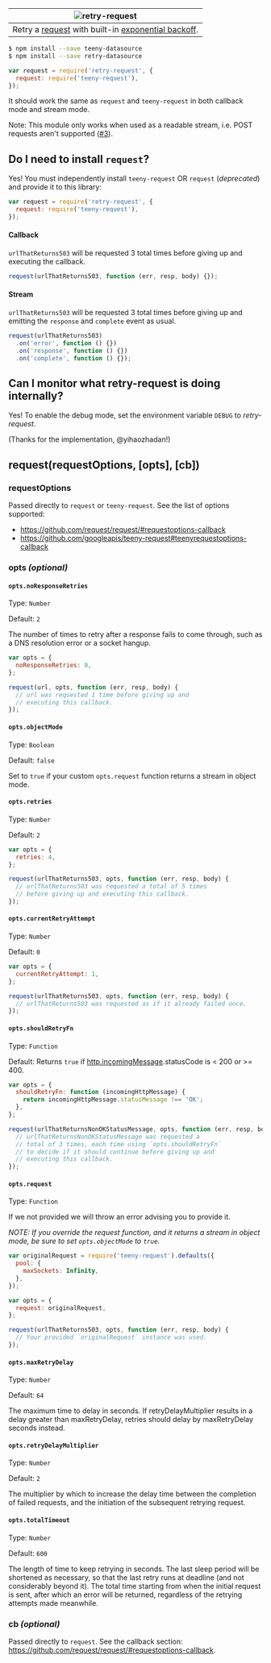 |![retry-request](logo.png)
|:-:
|Retry a [request][request] with built-in [exponential backoff](https://developers.google.com/analytics/devguides/reporting/core/v3/coreErrors#backoff).

```sh
$ npm install --save teeny-datasource
$ npm install --save retry-datasource
```

```js
var request = require('retry-request', {
  request: require('teeny-request'),
});
```

It should work the same as `request` and `teeny-request` in both callback mode and stream mode.

Note: This module only works when used as a readable stream, i.e. POST requests aren't supported ([#3](https://github.com/stephenplusplus/retry-request/issues/3)).

## Do I need to install `request`?

Yes! You must independently install `teeny-request` OR `request` (_deprecated_) and provide it to this library:

```js
var request = require('retry-request', {
  request: require('teeny-request'),
});
```

#### Callback

`urlThatReturns503` will be requested 3 total times before giving up and executing the callback.

```js
request(urlThatReturns503, function (err, resp, body) {});
```

#### Stream

`urlThatReturns503` will be requested 3 total times before giving up and emitting the `response` and `complete` event as usual.

```js
request(urlThatReturns503)
  .on('error', function () {})
  .on('response', function () {})
  .on('complete', function () {});
```

## Can I monitor what retry-request is doing internally?

Yes! To enable the debug mode, set the environment variable `DEBUG` to _retry-request_.

(Thanks for the implementation, @yihaozhadan!)

## request(requestOptions, [opts], [cb])

### requestOptions

Passed directly to `request` or `teeny-request`. See the list of options supported:

- https://github.com/request/request/#requestoptions-callback
- https://github.com/googleapis/teeny-request#teenyrequestoptions-callback

### opts _(optional)_

#### `opts.noResponseRetries`

Type: `Number`

Default: `2`

The number of times to retry after a response fails to come through, such as a DNS resolution error or a socket hangup.

```js
var opts = {
  noResponseRetries: 0,
};

request(url, opts, function (err, resp, body) {
  // url was requested 1 time before giving up and
  // executing this callback.
});
```

#### `opts.objectMode`

Type: `Boolean`

Default: `false`

Set to `true` if your custom `opts.request` function returns a stream in object mode.

#### `opts.retries`

Type: `Number`

Default: `2`

```js
var opts = {
  retries: 4,
};

request(urlThatReturns503, opts, function (err, resp, body) {
  // urlThatReturns503 was requested a total of 5 times
  // before giving up and executing this callback.
});
```

#### `opts.currentRetryAttempt`

Type: `Number`

Default: `0`

```js
var opts = {
  currentRetryAttempt: 1,
};

request(urlThatReturns503, opts, function (err, resp, body) {
  // urlThatReturns503 was requested as if it already failed once.
});
```

#### `opts.shouldRetryFn`

Type: `Function`

Default: Returns `true` if [http.incomingMessage](https://nodejs.org/api/http.html#http_http_incomingmessage).statusCode is < 200 or >= 400.

```js
var opts = {
  shouldRetryFn: function (incomingHttpMessage) {
    return incomingHttpMessage.statusMessage !== 'OK';
  },
};

request(urlThatReturnsNonOKStatusMessage, opts, function (err, resp, body) {
  // urlThatReturnsNonOKStatusMessage was requested a
  // total of 3 times, each time using `opts.shouldRetryFn`
  // to decide if it should continue before giving up and
  // executing this callback.
});
```

#### `opts.request`

Type: `Function`

If we not provided we will throw an error advising you to provide it.

_NOTE: If you override the request function, and it returns a stream in object mode, be sure to set `opts.objectMode` to `true`._

```js
var originalRequest = require('teeny-request').defaults({
  pool: {
    maxSockets: Infinity,
  },
});

var opts = {
  request: originalRequest,
};

request(urlThatReturns503, opts, function (err, resp, body) {
  // Your provided `originalRequest` instance was used.
});
```

#### `opts.maxRetryDelay`

Type: `Number`

Default: `64`

The maximum time to delay in seconds. If retryDelayMultiplier results in a delay greater than maxRetryDelay, retries should delay by maxRetryDelay seconds instead.

#### `opts.retryDelayMultiplier`

Type: `Number`

Default: `2`

The multiplier by which to increase the delay time between the completion of failed requests, and the initiation of the subsequent retrying request.

#### `opts.totalTimeout`

Type: `Number`

Default: `600`

The length of time to keep retrying in seconds. The last sleep period will be shortened as necessary, so that the last retry runs at deadline (and not considerably beyond it). The total time starting from when the initial request is sent, after which an error will be returned, regardless of the retrying attempts made meanwhile.

### cb _(optional)_

Passed directly to `request`. See the callback section: https://github.com/request/request/#requestoptions-callback.

[request]: https://github.com/request/request
